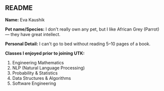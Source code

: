 ## README

**Name:** Eva Kaushik  

**Pet name/Species:** I don't really own any pet, but I like African Grey (Parrot) — they have great intellect.  

**Personal Detail:** I can't go to bed without reading 5–10 pages of a book.  

**Classes I enjoyed prior to joining UTK:**  
1. Engineering Mathematics  
2. NLP (Natural Language Processing)  
3. Probability & Statistics  
4. Data Structures & Algorithms  
5. Software Engineering 
